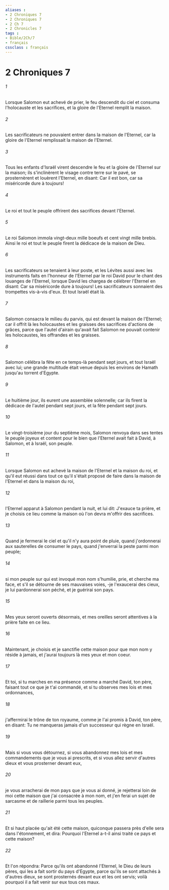 ```yaml
---
aliases : 
- 2 Chroniques 7
- 2 Chroniques 7
- 2 Ch 7
- 2 Chronicles 7
tags : 
- Bible/2Ch/7
- français
cssclass : français
---
```


# 2 Chroniques 7

###### 1
Lorsque Salomon eut achevé de prier, le feu descendit du ciel et consuma l'holocauste et les sacrifices, et la gloire de l'Eternel remplit la maison.
###### 2
Les sacrificateurs ne pouvaient entrer dans la maison de l'Eternel, car la gloire de l'Eternel remplissait la maison de l'Eternel.
###### 3
Tous les enfants d'Israël virent descendre le feu et la gloire de l'Eternel sur la maison; ils s'inclinèrent le visage contre terre sur le pavé, se prosternèrent et louèrent l'Eternel, en disant: Car il est bon, car sa miséricorde dure à toujours!
###### 4
Le roi et tout le peuple offrirent des sacrifices devant l'Eternel.
###### 5
Le roi Salomon immola vingt-deux mille boeufs et cent vingt mille brebis. Ainsi le roi et tout le peuple firent la dédicace de la maison de Dieu.
###### 6
Les sacrificateurs se tenaient à leur poste, et les Lévites aussi avec les instruments faits en l'honneur de l'Eternel par le roi David pour le chant des louanges de l'Eternel, lorsque David les chargea de célébrer l'Eternel en disant: Car sa miséricorde dure à toujours! Les sacrificateurs sonnaient des trompettes vis-à-vis d'eux. Et tout Israël était là.
###### 7
Salomon consacra le milieu du parvis, qui est devant la maison de l'Eternel; car il offrit là les holocaustes et les graisses des sacrifices d'actions de grâces, parce que l'autel d'airain qu'avait fait Salomon ne pouvait contenir les holocaustes, les offrandes et les graisses.
###### 8
Salomon célébra la fête en ce temps-là pendant sept jours, et tout Israël avec lui; une grande multitude était venue depuis les environs de Hamath jusqu'au torrent d'Egypte.
###### 9
Le huitième jour, ils eurent une assemblée solennelle; car ils firent la dédicace de l'autel pendant sept jours, et la fête pendant sept jours.
###### 10
Le vingt-troisième jour du septième mois, Salomon renvoya dans ses tentes le peuple joyeux et content pour le bien que l'Eternel avait fait à David, à Salomon, et à Israël, son peuple.
###### 11
Lorsque Salomon eut achevé la maison de l'Eternel et la maison du roi, et qu'il eut réussi dans tout ce qu'il s'était proposé de faire dans la maison de l'Eternel et dans la maison du roi,
###### 12
l'Eternel apparut à Salomon pendant la nuit, et lui dit: J'exauce ta prière, et je choisis ce lieu comme la maison où l'on devra m'offrir des sacrifices.
###### 13
Quand je fermerai le ciel et qu'il n'y aura point de pluie, quand j'ordonnerai aux sauterelles de consumer le pays, quand j'enverrai la peste parmi mon peuple;
###### 14
si mon peuple sur qui est invoqué mon nom s'humilie, prie, et cherche ma face, et s'il se détourne de ses mauvaises voies, -je l'exaucerai des cieux, je lui pardonnerai son péché, et je guérirai son pays.
###### 15
Mes yeux seront ouverts désormais, et mes oreilles seront attentives à la prière faite en ce lieu.
###### 16
Maintenant, je choisis et je sanctifie cette maison pour que mon nom y réside à jamais, et j'aurai toujours là mes yeux et mon coeur.
###### 17
Et toi, si tu marches en ma présence comme a marché David, ton père, faisant tout ce que je t'ai commandé, et si tu observes mes lois et mes ordonnances,
###### 18
j'affermirai le trône de ton royaume, comme je l'ai promis à David, ton père, en disant: Tu ne manqueras jamais d'un successeur qui règne en Israël.
###### 19
Mais si vous vous détournez, si vous abandonnez mes lois et mes commandements que je vous ai prescrits, et si vous allez servir d'autres dieux et vous prosterner devant eux,
###### 20
je vous arracherai de mon pays que je vous ai donné, je rejetterai loin de moi cette maison que j'ai consacrée à mon nom, et j'en ferai un sujet de sarcasme et de raillerie parmi tous les peuples.
###### 21
Et si haut placée qu'ait été cette maison, quiconque passera près d'elle sera dans l'étonnement, et dira: Pourquoi l'Eternel a-t-il ainsi traité ce pays et cette maison?
###### 22
Et l'on répondra: Parce qu'ils ont abandonné l'Eternel, le Dieu de leurs pères, qui les a fait sortir du pays d'Egypte, parce qu'ils se sont attachés à d'autres dieux, se sont prosternés devant eux et les ont servis; voilà pourquoi il a fait venir sur eux tous ces maux.
